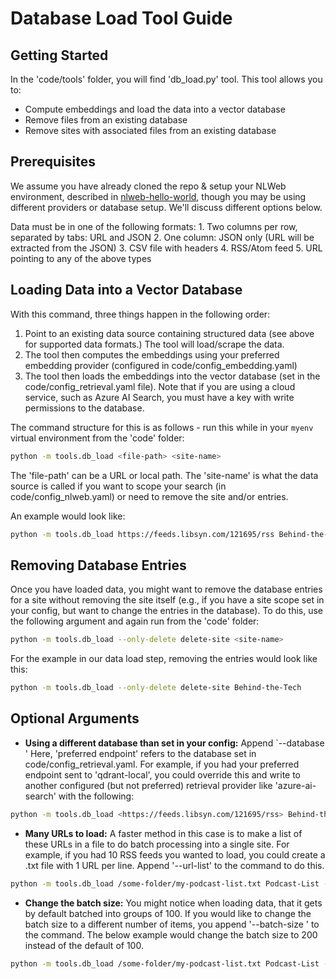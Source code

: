 # Database Load Tool Guide

## Getting Started

In the 'code/tools' folder, you will find 'db_load.py' tool. This tool allows you to:

- Compute embeddings and load the data into a vector database
- Remove files from an existing database
- Remove sites with associated files from an existing database

## Prerequisites

We assume you have already cloned the repo & setup your NLWeb environment, described in [nlweb-hello-world](./nlweb-hello-world.md), though you may be using different providers or database setup.  We'll discuss different options below.

Data must be in one of the following formats:
    1. Two columns per row, separated by tabs: URL and JSON
    2. One column: JSON only (URL will be extracted from the JSON)
    3. CSV file with headers
    4. RSS/Atom feed
    5. URL pointing to any of the above types

## Loading Data into a Vector Database

With this command, three things happen in the following order:

1. Point to an existing data source containing structured data (see above for supported data formats.) The tool will load/scrape the data.
2. The tool then computes the embeddings using your preferred embedding provider (configured in code/config_embedding.yaml)
3. The tool then loads the embeddings into the vector database (set in the code/config_retrieval.yaml file).  Note that if you are using a cloud service, such as Azure AI Search, you must have a key with write permissions to the database.

The command structure for this is as follows - run this while in your `myenv` virtual environment from the 'code' folder:

```sh
python -m tools.db_load <file-path> <site-name>
```

The 'file-path' can be a URL or local path.  The 'site-name' is what the data source is called if you want to scope your search (in code/config_nlweb.yaml) or need to remove the site and/or entries.

An example would look like:

```sh
python -m tools.db_load https://feeds.libsyn.com/121695/rss Behind-the-Tech
```

## Removing Database Entries

Once you have loaded data, you might want to remove the database entries for a site without removing the site itself (e.g., if you have a site scope set in your config, but want to change the entries in the database).  To do this, use the following argument and again run from the 'code' folder:

```sh
python -m tools.db_load --only-delete delete-site <site-name>
```

For the example in our data load step, removing the entries would look like this:

```sh
python -m tools.db_load --only-delete delete-site Behind-the-Tech
```

<!-- ## Removing the Site and Database Entries

comment note: during testing, this said it required a path vs. site name. Line 1074 of db load doesn't match behavior in CLI

If you want to remove both the site and data associated with the site, you would use the following command, running from the 'code' folder:

```sh
python -m tools.db_load --delete-site <site-name>
```

Again, for the example in our data load step, removing the entire site and data would look like:

```sh
python -m tools.db_load --delete-site Behind-the-Tech
```
-->

## Optional Arguments

- **Using a different database than set in your config:**  Append `--database <preferred endpoint>' Here, 'preferred endpoint' refers to the database set in code/config_retrieval.yaml. For example, if you had your preferred endpoint sent to 'qdrant-local', you could override this and write to another configured (but not preferred) retrieval provider like 'azure-ai-search' with the following:

```sh
python -m tools.db_load <https://feeds.libsyn.com/121695/rss> Behind-the-Tech --database azure-ai-search
```

- **Many URLs to load:**  A faster method in this case is to make a list of these URLs in a file to do batch processing into a single site.  For example, if you had 10 RSS feeds you wanted to load, you could create a .txt file with 1 URL per line. Append '--url-list' to the command to do this.

```sh
python -m tools.db_load /some-folder/my-podcast-list.txt Podcast-List --url-list
```

- **Change the batch size:**  You might notice when loading data, that it gets by default batched into groups of 100.  If you would like to change the batch size to a different number of items, you append '--batch-size <batch size>' to the command. The below example would change the batch size to 200 instead of the default of 100.

```sh
python -m tools.db_load /some-folder/my-podcast-list.txt Podcast-List --url-list --batch-size 200
```

<!--
```sh
--force-recompute - we need an example use case
```
-->
